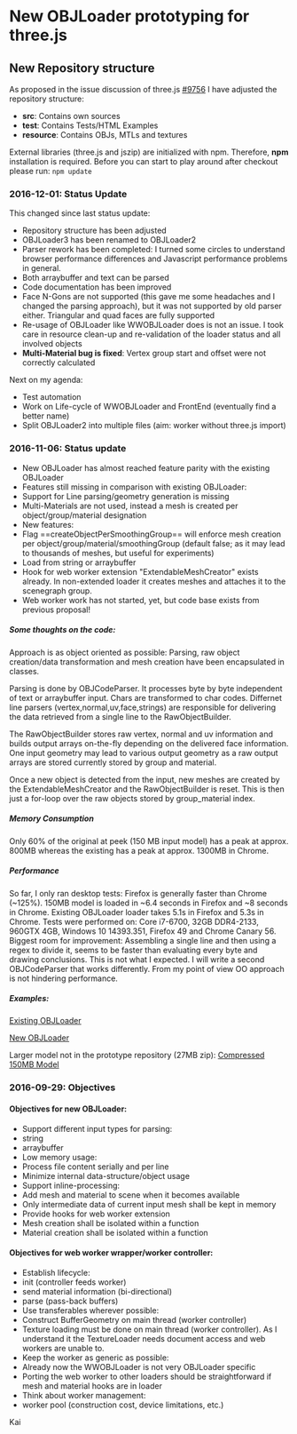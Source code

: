 New OBJLoader prototyping for three.js
===

## New Repository structure
As proposed in the issue discussion of three.js [#9756](https://github.com/mrdoob/three.js/issues/9756) I have adjusted the repository structure:
- **src**: Contains own sources
- **test**: Contains Tests/HTML Examples
- **resource**: Contains OBJs, MTLs and textures

External libraries (three.js and jszip) are initialized with npm. Therefore, **npm** installation is required.
Before you can start to play around after checkout please run:
`npm update`

### 2016-12-01: Status Update
This changed since last status update:
- Repository structure has been adjusted
- OBJLoader3 has been renamed to OBJLoader2
- Parser rework has been completed: I turned some circles to understand browser performance differences and Javascript performance problems in general.
- Both arraybuffer and text can be parsed
- Code documentation has been improved
- Face N-Gons are not supported (this gave me some headaches and I changed the parsing approach), but it was not supported by old parser either. Triangular and quad faces are fully supported
- Re-usage of OBJLoader like WWOBJLoader does is not an issue. I took care in resource clean-up and re-validation of the loader status and all involved objects
- **Multi-Material bug is fixed**: Vertex group start and offset were not correctly calculated

Next on my agenda:
- Test automation
- Work on Life-cycle of WWOBJLoader and FrontEnd (eventually find a better name)
- Split OBJLoader2 into multiple files (aim: worker without three.js import)


### 2016-11-06: Status update
- New OBJLoader has almost reached feature parity with the existing OBJLoader
- Features still missing in comparison with existing OBJLoader:
 - Support for Line parsing/geometry generation is missing
 - Multi-Materials are not used, instead a mesh is created per object/group/material designation
- New features:
 - Flag ==createObjectPerSmoothingGroup== will enforce mesh creation per object/group/material/smoothingGroup (default false; as it may lead to thousands of meshes, but useful for experiments)
  - Load from string or arraybuffer
  - Hook for web worker extension "ExtendableMeshCreator" exists already. In non-extended loader it creates meshes and attaches it to the scenegraph group.
- Web worker work has not started, yet, but code base exists from previous proposal!

##### Some thoughts on the code:
Approach is as object oriented as possible: Parsing, raw object creation/data transformation and mesh creation have been encapsulated in classes.

Parsing is done by OBJCodeParser. It processes byte by byte independent of text or arraybuffer input. Chars are transformed to char codes. Differnet line parsers (vertex,normal,uv,face,strings) are responsible for delivering the data retrieved from a single line to the RawObjectBuilder.

The RawObjectBuilder stores raw vertex, normal and uv information and builds output arrays on-the-fly depending on the delivered face information. One input geometry may lead to various output geometry as a raw output arrays are stored currently stored by group and material.

Once a new object is detected from the input, new meshes are created by the ExtendableMeshCreator and the RawObjectBuilder is reset. This is then just a for-loop over the raw objects stored by group_material index.

##### Memory Consumption
Only 60% of the original at peek (150 MB input model) has a peak at  approx. 800MB whereas the existing has a peak at approx. 1300MB in Chrome.

##### Performance
So far, I only ran desktop tests: Firefox is generally faster than Chrome (~125%). 150MB model is loaded in ~6.4 seconds in Firefox and ~8 seconds in Chrome. Existing OBJLoader loader takes 5.1s in Firefox and 5.3s in Chrome.
Tests were performed on: Core i7-6700, 32GB DDR4-2133, 960GTX 4GB, Windows 10 14393.351, Firefox 49 and Chrome Canary 56.
Biggest room for improvement: Assembling a single line and then using a regex to divide it, seems to be faster than evaluating every byte and drawing conclusions. This is not what I expected. I will write a second OBJCodeParser that works differently. From my point of view OO approach is not hindering performance.


##### Examples:
[Existing OBJLoader](http://kaisalmen.de/proto/examples/webgl_loader_objloader_direct.html)

[New OBJLoader](http://kaisalmen.de/proto/examples/webgl_loader_objloader3_direct.html)

Larger model not in the prototype repository (27MB zip):
[Compressed 150MB Model](http://kaisalmen.de//proto/examples/obj/PTV1/PTV1.zip)


### 2016-09-29: Objectives

#### Objectives for new OBJLoader:
- Support different input types for parsing:
 - string
 - arraybuffer
- Low memory usage:
 - Process file content serially and per line
 - Minimize internal data-structure/object usage
- Support inline-processing:
 - Add mesh and material to scene when it becomes available
 - Only intermediate data of current input mesh shall be kept in memory
- Provide hooks for web worker extension
 - Mesh creation shall be isolated within a function
 - Material creation shall be isolated within a function


#### Objectives for web worker wrapper/worker controller:
- Establish lifecycle:
 - init (controller feeds worker)
 - send material information (bi-directional)
 - parse (pass-back buffers)
- Use transferables wherever possible:
 - Construct BufferGeometry on main thread (worker controller)
 - Texture loading must be done on main thread (worker controller). As I understand it the TextureLoader needs document access and web workers are unable to.
- Keep the worker as generic as possible:
 - Already now the WWOBJLoader is not very OBJLoader specific
 - Porting the web worker to other loaders should be straightforward if mesh and material hooks are in loader
- Think about worker management:
 - worker pool (construction cost, device limitations, etc.)

Kai
